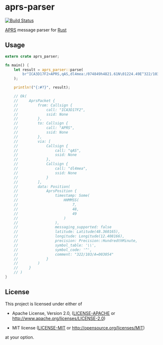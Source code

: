 
aprs-parser
==============================================================================

[![Build Status](https://travis-ci.org/Turbo87/aprs-parser-rs.svg?branch=master)](https://travis-ci.org/Turbo87/aprs-parser-rs)

[APRS] message parser for [Rust]

[APRS]: http://www.aprs.org/
[Rust]: https://www.rust-lang.org/


Usage
------------------------------------------------------------------------------

```rust
extern crate aprs_parser;

fn main() {
    let result = aprs_parser::parse(
        br"ICA3D17F2>APRS,qAS,dl4mea:/074849h4821.61N\01224.49E^322/103/A=003054"
    );

    println!("{:#?}", result);

    // Ok(
    //     AprsPacket {
    //         from: Callsign {
    //             call: "ICA3D17F2",
    //             ssid: None
    //         },
    //         to: Callsign {
    //             call: "APRS",
    //             ssid: None
    //         },
    //         via: [
    //             Callsign {
    //                 call: "qAS",
    //                 ssid: None
    //             },
    //             Callsign {
    //                 call: "dl4mea",
    //                 ssid: None
    //             }
    //         ],
    //         data: Position(
    //             AprsPosition {
    //                 timestamp: Some(
    //                     HHMMSS(
    //                         7,
    //                         48,
    //                         49
    //                     )
    //                 ),
    //                 messaging_supported: false
    //                 latitude: Latitude(48.360165),
    //                 longitude: Longitude(12.408166),
	//                 precision: Precision::HundredthMinute,
    //                 symbol_table: '\\',
    //                 symbol_code: '^',
    //                 comment: "322/103/A=003054"
    //             }
    //         )
    //     }
    // )
}
```


License
------------------------------------------------------------------------------

This project is licensed under either of

 - Apache License, Version 2.0, ([LICENSE-APACHE](LICENSE-APACHE) or
   <http://www.apache.org/licenses/LICENSE-2.0>)
   
 - MIT license ([LICENSE-MIT](LICENSE-MIT) or
   <http://opensource.org/licenses/MIT>)

at your option.
